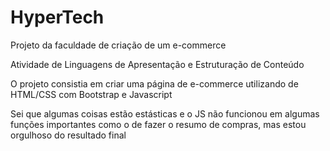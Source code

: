 # HyperTech
Projeto da faculdade de criação de um e-commerce

Atividade de Linguagens de Apresentação e Estruturação de Conteúdo

O projeto consistia em criar uma página de e-commerce utilizando de HTML/CSS com Bootstrap e Javascript

Sei que algumas coisas estão estásticas e o JS não funcionou em algumas funções importantes como o de fazer o resumo de compras, mas estou orgulhoso do resultado final
